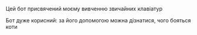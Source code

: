 <p>Цей бот присвячений моєму вивченню звичайних клавіатур</p>
<p>Бот дуже корисний: за його допомогою можна дізнатися, чого бояться коти</p>
